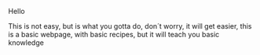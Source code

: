 Hello

This is not easy, but is what you gotta do, don´t worry, it will get easier, this is a basic webpage, with basic recipes, but it will teach you basic knowledge
